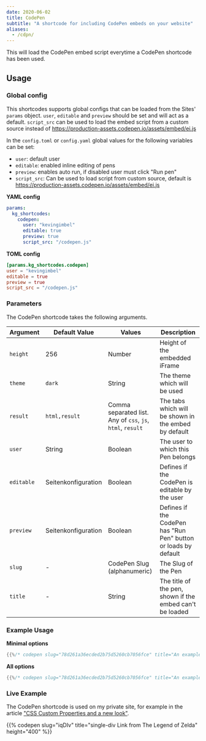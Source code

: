 ```yaml
---
date: 2020-06-02
title: CodePen
subtitle: "A shortcode for including CodePen embeds on your website"
aliases:
  - /cdpn/
---
```

This will load the CodePen embed script everytime a CodePen shortcode has been used.

## Usage

### Global config

This shortcodes supports global configs that can be loaded from the Sites' `params` object. `user`, `editable` and `preview` should be set and will act as a default. `script_src` can be used to load the embed script from a custom source instead of https://production-assets.codepen.io/assets/embed/ei.js

In the `config.toml` or `config.yaml` global values for the following variables can be set:

- `user`: default user
- `editable`: enabled inline editing of pens
- `preview`: enables auto run, if disabled user must click "Run pen"
- `script_src`: Can be used to load script from custom source, default is https://production-assets.codepen.io/assets/embed/ei.js

**YAML config**
```yaml
params:
  kg_shortcodes:
    codepen:
      user: "kevingimbel"
      editable: true
      preview: true
      script_src: "/codepen.js"
```

**TOML config**
```toml
[params.kg_shortcodes.codepen]
user = "kevingimbel"
editable = true
preview = true
script_src = "/codepen.js"
```

### Parameters

The CodePen shortcode takes the following arguments.

| Argument | Default Value | Values | Description |
|----------|---------------|--------|-------------|
| `height` | 256 | Number | Height of the embedded iFrame |
| `theme` | `dark` | String | The theme which will be used |
| `result` | `html,result` | Comma separated list. Any of `css`, `js`, `html`, `result`  | The tabs which will be shown in the embed by default |
| `user` | String | Boolean | The user to which this Pen belongs |
| `editable` | Seitenkonfiguration | Boolean | Defines if the CodePen is editable by the user |
| `preview` | Seitenkonfiguration | Boolean | Defines if the CodePen has "Run Pen" button or loads by default |
| `slug` | - | CodePen Slug (alphanumeric) | The Slug of the Pen |
| `title` | - | String | The title of the pen, shown if the embed can't be loaded |

### Example Usage

**Minimal options**

```go
{{%/* codepen slug="78d261a36ecded2b75d5260cb7056fce" title="An example embed" */%}}
```

**All options**

```go
{{%/* codepen slug="78d261a36ecded2b75d5260cb7056fce" title="An example embed" height="300" theme="light" result="css,js" user="ausername" editable="false" preview="false" */%}}
```

### Live Example

The CodePen shortcode is used on my private site, for example in the article ["CSS Custom Properties and a new look"](https://www.kevingimbel.com/css-custom-properties-and-a-new-look/).

{{% codepen slug="iqDIv" title="single-div Link from The Legend of Zelda" height="400" %}}